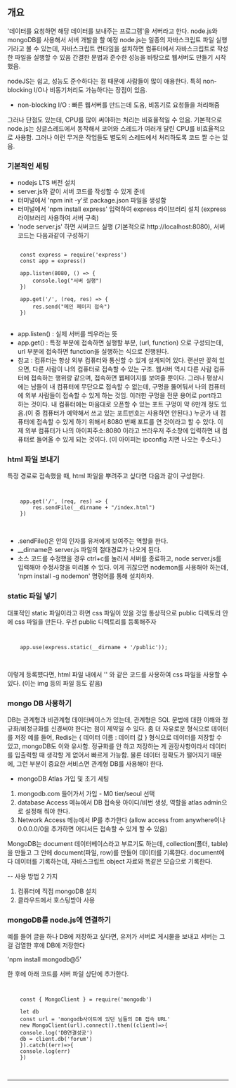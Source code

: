 ## 개요

'데이터를 요청하면 해당 데이터를 보내주는 프로그램'을 서버라고 한다.
node.js와 mongoDB를 사용해서 서버 개발을 할 예정
node.js는 일종의 자바스크립트 파일 실행기라고 볼 수 있는데,
자바스크립트 런타임을 설치하면 컴퓨터에서 자바스크립트로 작성한 파일을 실행할 수 있음
간결한 문법과 준수한 성능을 바탕으로 웹서버도 만들기 시작했음.

nodeJS는 쉽고, 성능도 준수하다는 점 때문에 사람들이 많이 애용한다.
특히 non-blocking I/O나 비동기처리도 가능하다는 장점이 있음.
- non-blocking I/O : 빠른 웹서버를 만드는데 도움, 비동기로 요청들을 처리해줌

그러나 단점도 있는데, CPU를 많이 써야하는 처리는 비효율적일 수 있음.
기본적으로 node.js는 싱글스레드에서 동작해서 코어와 스레드가 여러개 달린 CPU를 비효율적으로 사용함.
그러나 이런 무거운 작업들도 별도의 스레드에서 처리하도록 코드 짤 수는 있음.

### 기본적인 세팅

- nodejs LTS 버전 설치
- server.js와 같이 서버 코드를 작성할 수 있게 준비
- 터미널에서 'npm init -y'로 package.json 파일을 생성함
- 터미널에서 'npm install express' 입력하여 express 라이브러리 설치 (express 라이브러리 사용하여 서버 구축)
- 'node server.js' 하면 서버코드 실행 (기본적으로 http://localhost:8080), 서버코드는 다음과같이 구성하기


<pre>
<code>
    const express = require('express')
    const app = express()

    app.listen(8080, () => {
        console.log("서버 실행")
    })

    app.get('/', (req, res) => {
        res.send("메인 페이지 접속")
    })
</code>
</pre>


- app.listen() : 실제 서버를 띄우라는 뜻
- app.get() : 특정 부분에 접속하면 실행할 부분, (url, function) 으로 구성되는데, url 부분에 접속하면 function을 실행하는 식으로 진행된다.
- 참고 : 컴퓨터는 항상 외부 컴퓨터와 통신할 수 있게 설계되어 있다. 랜선만 꽂혀 있으면, 다른 사람이 나의 컴퓨터로 접속할 수 있는 구조. 웹서버 역시 다른 사람 컴퓨터에 접속하는 행위랑 같으며, 접속하면 웹페이지를 보여줄 뿐이다. 그러나 평상시에는 남들이 내 컴퓨터에 무단으로 접속할 수 없는데, 구멍을 뚫어둬서 나의 컴퓨터에 외부 사람들이 접속할 수 있게 하는 것임. 이러한 구멍을 전문 용어로 port라고 하는 것이다. 내 컴퓨터에는 마음대로 오픈할 수 있는 포트 구멍이 약 6만개 정도 있음.(이 중 컴퓨터가 예약해서 쓰고 있는 포트번호는 사용하면 안된다.) 누군가 내 컴퓨터에 접속할 수 있게 하기 위해서 8080 번째 포트를 연 것이라고 할 수 있다. 이제 외부 컴퓨터가 나의 아이피주소:8080 이라고 브라우저 주소창에 입력하면 내 컴퓨터로 들어올 수 있게 되는 것이다. (이 아이피는 ipconfig 치면 나오는 주소다.) 

### html 파일 보내기

특정 경로로 접속했을 때, html 파일을 뿌려주고 싶다면 다음과 같이 구성한다. 

<pre>
<code>

    app.get('/', (req, res) => {
        res.sendFile(__dirname + "/index.html")
    })

</code>
</pre>

- .sendFile()은 안의 인자를 유저에게 보여주는 역할을 한다.
- __dirname은 server.js 파일의 절대경로가 나오게 된다.
- 소스 코드를 수정했을 경우 ctrl+c를 눌러서 서버를 종료하고, node server.js를 입력해야 수정사항을 미리볼 수 있다. 이게 귀찮으면 nodemon를 사용해야 하는데, 'npm install -g nodemon' 명령어를 통해 설치하자.

### static 파일 넣기

대표적인 static 파일이라고 하면 css 파일이 있을 것임
통상적으로 public 디렉토리 안에 css 파일을 만든다.
우선 public 디렉토리를 등록해주자

<pre>
<code>

    app.use(express.static(__dirname + '/public'));

</code>
</pre>

이렇게 등록헀다면, html 파일 내에서
'<link href="/main.css" rel="stylesheet">'
와 같은 코드를 사용하여 css 파일을 사용할 수 있다.
(이는 img 등의 파일 등도 같음)


### mongo DB 사용하기

DB는 관계형과 비관계형 데이터베이스가 있는데,
관계형은 SQL 문법에 대한 이해와 정규화/비정규화를 신경써야 한다는 점이 제약일 수 있다.
좀 더 자유로운 형식으로 데이터를 저장
예를 들어, Redis는 { 데이터 이름 : 데이터 값 } 형식으로 데이터를 저장할 수 있고, mongoDB도 이와 유사함.
정규화를 안 하고 저장하는 게 권장사항이라서 데이터를 입출력할 때 생각할 게 없어서 빠르게 가능함. 물론 데이터 정확도가 떨어지기 때문에, 그런 부분이 중요한 서비스면 관계형 DB를 사용해야 한다. 


- mongoDB Atlas 가입 및 초기 세팅
1. mongodb.com 들어가서 가입 - M0 tier/seoul 선택
2. database Access 메뉴에서 DB 접속용 아이디/비번 생성, 역할을 atlas admin으로 설정해 줘야 한다.
3. Network Access 메뉴에서 IP를 추가한다 (allow access from anywhere이나 0.0.0.0/0을 추가하면 어디서든 접속할 수 있게 할 수 있음)


MongoDB는 document 데이터베이스라고 부르기도 하는데,
collection(폴더, table)을 만들고 그 안에 document(파일, row)를 만들어 데이터를 기록한다.
document에다 데이터를 기록하는데, 자바스크립트 object 자료와 똑같은 모습으로 기록한다.


-- 사용 방법 2 가지
1. 컴퓨터에 직접 mongoDB 설치
2. 클라우드에서 호스팅받아 사용


### mongoDB를 node.js에 연결하기

예를 들어 글을 하나 DB에 저장하고 싶다면,
유저가 서버로 게시물을 보내고
서버는 그걸 검열한 후에 DB에 저장한다

'npm install mongodb@5'

한 후에 아래 코드를 서버 파일 상단에 추가한다.

<pre>
<code>

    const { MongoClient } = require('mongodb')

    let db
    const url = 'mongodb사이트에 있던 님들의 DB 접속 URL'
    new MongoClient(url).connect().then((client)=>{
    console.log('DB연결성공')
    db = client.db('forum')
    }).catch((err)=>{
    console.log(err)
    })

</code>
</pre>

- - -